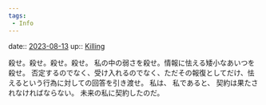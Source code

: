 ```yaml
---
tags:
 - Info
---
```


date:: [2023-08-13](/Daily_Note/2023-08-13.md)
up:: [Killing](Bar/Novel/Topics/Killing.md)

殺せ。殺せ。殺せ。殺せ。
私の中の弱さを殺せ。情報に怯える矮小なあいつを殺せ。
否定するのでなく、受け入れるのでなく、ただその報復としてだけ、怯えるという行為に対しての回答を引き渡せ。
私は、
私であると、
契約は果たされなければならない。
未来の私に契約したのだ。